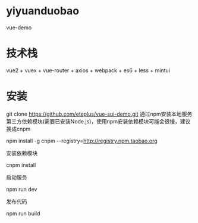 # yiyuanduobao
vue-demo
# 技术栈
vue2 + vuex + vue-router + axios + webpack  + es6 + less + mintui
#  安装
git clone https://github.com/eteplus/vue-sui-demo.git
通过npm安装本地服务第三方依赖模块(需要已安装Node.js)，使用npm安装依赖模块可能会很慢，建议换成cnpm

npm install -g cnpm --registry=http://registry.npm.taobao.org

安装依赖模块

cnpm install

启动服务

npm run dev

发布代码

npm run build
